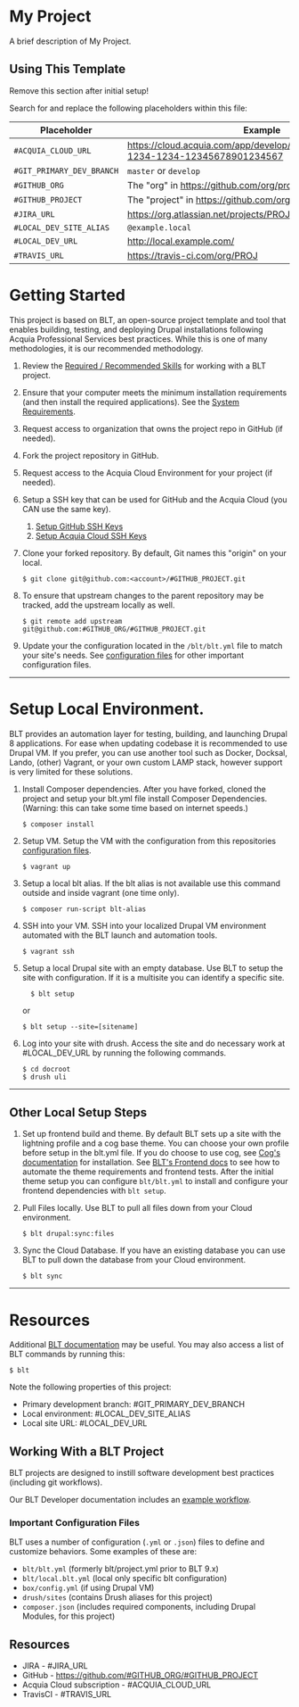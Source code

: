 # My Project

A brief description of My Project.

## Using This Template

Remove this section after initial setup!

Search for and replace the following placeholders within this file:

| Placeholder | Example |
| --- | --- |
| `#ACQUIA_CLOUD_URL` | https://cloud.acquia.com/app/develop/applications/12345678-1234-1234-12345678901234567 |
| `#GIT_PRIMARY_DEV_BRANCH` | `master` or `develop` |
| `#GITHUB_ORG` | The "org" in https://github.com/org/project |
| `#GITHUB_PROJECT` | The "project" in https://github.com/org/project |
| `#JIRA_URL` | https://org.atlassian.net/projects/PROJ |
| `#LOCAL_DEV_SITE_ALIAS` | `@example.local` |
| `#LOCAL_DEV_URL` | http://local.example.com/ |
| `#TRAVIS_URL` | https://travis-ci.com/org/PROJ |

# Getting Started

This project is based on BLT, an open-source project template and tool that enables building, testing, and deploying Drupal installations following Acquia Professional Services best practices. While this is one of many methodologies, it is our recommended methodology. 

1. Review the [Required / Recommended Skills](http://blt.readthedocs.io/en/latest/readme/skills) for working with a BLT project.
2. Ensure that your computer meets the minimum installation requirements (and then install the required applications). See the [System Requirements](http://blt.readthedocs.io/en/latest/INSTALL/#system-requirements).
3. Request access to organization that owns the project repo in GitHub (if needed).
4. Fork the project repository in GitHub.
5. Request access to the Acquia Cloud Environment for your project (if needed).
6. Setup a SSH key that can be used for GitHub and the Acquia Cloud (you CAN use the same key).
    1. [Setup GitHub SSH Keys](https://help.github.com/articles/adding-a-new-ssh-key-to-your-github-account/)
    2. [Setup Acquia Cloud SSH Keys](https://docs.acquia.com/acquia-cloud/ssh/generate)
7. Clone your forked repository. By default, Git names this "origin" on your local.
    ```
    $ git clone git@github.com:<account>/#GITHUB_PROJECT.git
    ```
8. To ensure that upstream changes to the parent repository may be tracked, add the upstream locally as well.
    ```
    $ git remote add upstream git@github.com:#GITHUB_ORG/#GITHUB_PROJECT.git
    ```

9. Update your the configuration located in the `/blt/blt.yml` file to match your site's needs. See [configuration files](#important-configuration-files) for other important configuration files.


----
# Setup Local Environment.

BLT provides an automation layer for testing, building, and launching Drupal 8 applications. For ease when updating codebase it is recommended to use  Drupal VM. If you prefer, you can use another tool such as Docker, Docksal, Lando, (other) Vagrant, or your own custom LAMP stack, however support is very limited for these solutions.
1. Install Composer dependencies.
After you have forked, cloned the project and setup your blt.yml file install Composer Dependencies. (Warning: this can take some time based on internet speeds.)
    ```
    $ composer install
    ```
2. Setup VM.
Setup the VM with the configuration from this repositories [configuration files](#important-configuration-files).

    ```
    $ vagrant up
    ```

3. Setup a local blt alias.
If the blt alias is not available use this command outside and inside vagrant (one time only).
    ```
    $ composer run-script blt-alias
    ```

4. SSH into your VM.
SSH into your localized Drupal VM environment automated with the BLT launch and automation tools.
    ```
    $ vagrant ssh
    ```

5. Setup a local Drupal site with an empty database.
Use BLT to setup the site with configuration.  If it is a multisite you can identify a specific site.
   ```
     $ blt setup
    ```
   or
   ```
   $ blt setup --site=[sitename]
   ```

6. Log into your site with drush.
Access the site and do necessary work at #LOCAL_DEV_URL by running the following commands.
    ```
    $ cd docroot
    $ drush uli
    ```

---
## Other Local Setup Steps

1. Set up frontend build and theme.
By default BLT sets up a site with the lightning profile and a cog base theme. You can choose your own profile before setup in the blt.yml file. If you do choose to use cog, see [Cog's documentation](https://github.com/acquia-pso/cog/blob/8.x-1.x/STARTERKIT/README.md#create-cog-sub-theme) for installation.
See [BLT's Frontend docs](https://blt.readthedocs.io/en/latest/frontend/) to see how to automate the theme requirements and frontend tests.
After the initial theme setup you can configure `blt/blt.yml` to install and configure your frontend dependencies with `blt setup`.

2. Pull Files locally.
Use BLT to pull all files down from your Cloud environment.

   ```
   $ blt drupal:sync:files
   ```

3. Sync the Cloud Database.
If you have an existing database you can use BLT to pull down the database from your Cloud environment.
   ```
   $ blt sync
   ```


---

# Resources 

Additional [BLT documentation](http://blt.readthedocs.io) may be useful. You may also access a list of BLT commands by running this:
```
$ blt
``` 

Note the following properties of this project:
* Primary development branch: #GIT_PRIMARY_DEV_BRANCH
* Local environment: #LOCAL_DEV_SITE_ALIAS
* Local site URL: #LOCAL_DEV_URL

## Working With a BLT Project

BLT projects are designed to instill software development best practices (including git workflows). 

Our BLT Developer documentation includes an [example workflow](http://blt.readthedocs.io/en/latest/readme/dev-workflow/#workflow-example-local-development).

### Important Configuration Files

BLT uses a number of configuration (`.yml` or `.json`) files to define and customize behaviors. Some examples of these are:

* `blt/blt.yml` (formerly blt/project.yml prior to BLT 9.x)
* `blt/local.blt.yml` (local only specific blt configuration)
* `box/config.yml` (if using Drupal VM)
* `drush/sites` (contains Drush aliases for this project)
* `composer.json` (includes required components, including Drupal Modules, for this project)

## Resources

* JIRA - #JIRA_URL
* GitHub - https://github.com/#GITHUB_ORG/#GITHUB_PROJECT
* Acquia Cloud subscription - #ACQUIA_CLOUD_URL
* TravisCI - #TRAVIS_URL